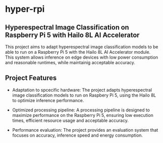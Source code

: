 # hyper-rpi
## Hyperespectral Image Classification on Raspberry Pi 5 with Hailo 8L AI Accelerator

This project aims to adapt hyperespectral image classification models to be able to run on a Raspberry Pi 5 with the Hailo 8L AI Accelerator module. This system allows inference on edge devices with low power consumption and reasonable runtimes, while maintainig acceptable accuracy.

## Project Features

- Adaptation to spcecific hardware: The project adapts hyperespectral image classification models to run on Raspbery Pi 5, using the Hailo 8L to optimize inference performance.

- Optimized processing pipeline: A processing pipeline is designed to maximize performance on the Raspberry Pi 5, ensuring low execution times, efficient resource usage and acceptable accuracy.

- Performance evaluation: The project provides an evaluation system that focuses on accuracy, inference speed and energy consumption.


